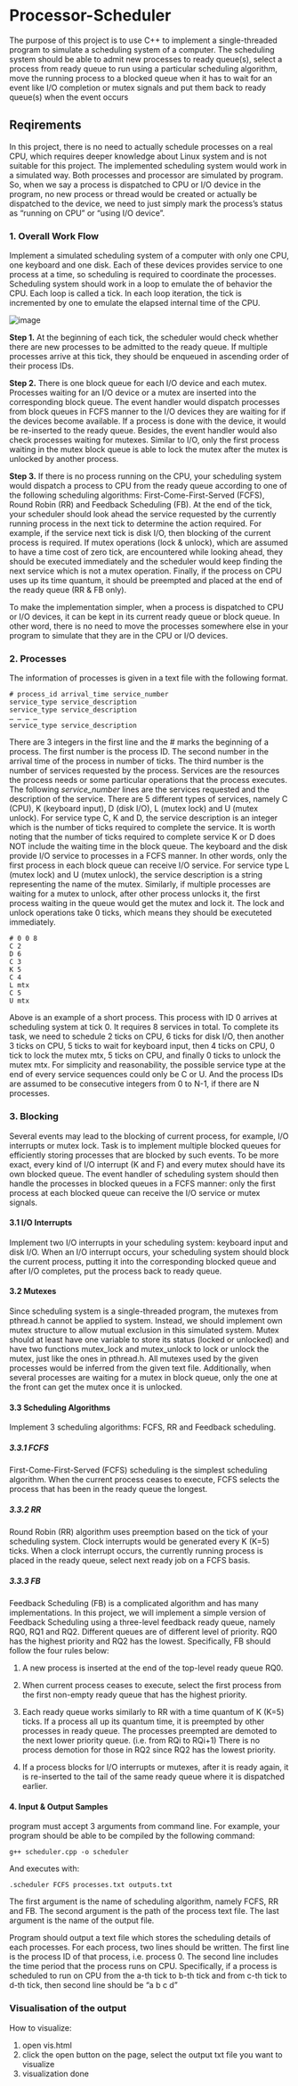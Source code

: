 # Processor-Scheduler  
 
The purpose of this project is to use C++ to implement a single-threaded
program to simulate a scheduling system of a computer. The scheduling system should be able to
admit new processes to ready queue(s), select a process from ready queue to run using a particular
scheduling algorithm, move the running process to a blocked queue when it has to wait for an event
like I/O completion or mutex signals and put them back to ready queue(s) when the event occurs

## Reqirements

In this project, there is no need to actually schedule processes on a real CPU, which requires
deeper knowledge about Linux system and is not suitable for this project. The implemented scheduling
system would work in a simulated way. Both processes and processor are simulated
by program. So, when we say a process is dispatched to CPU or I/O device in the program,
no new process or thread would be created or actually be dispatched to the device, we need to just
simply mark the process’s status as “running on CPU” or “using I/O device”.

### 1. Overall Work Flow

Implement a simulated scheduling system of a computer with only one CPU, 
one keyboard and one disk. Each of these devices provides service to one process at a time, so
scheduling is required to coordinate the processes. Scheduling system should work in a loop to
emulate the of behavior the CPU. Each loop is called a tick. In each loop iteration, the tick is
incremented by one to emulate the elapsed internal time of the CPU.

![image](https://user-images.githubusercontent.com/60174747/126771673-118b337a-8091-463f-9a30-0c0803021f08.png)

**Step 1.** At the beginning of each tick, the scheduler would check whether there are new processes
to be admitted to the ready queue. If multiple processes arrive at this tick, they should be enqueued
in ascending order of their process IDs.

**Step 2.** There is one block queue for each I/O device and each mutex. Processes waiting for an
I/O device or a mutex are inserted into the corresponding block queue. The event handler would
dispatch processes from block queues in FCFS manner to the I/O devices they are waiting for if the
devices become available. If a process is done with the device, it would be re-inserted to the ready
queue. Besides, the event handler would also check processes waiting for mutexes. Similar to I/O,
only the first process waiting in the mutex block queue is able to lock the mutex after the mutex is
unlocked by another process.

**Step 3.** If there is no process running on the CPU, your scheduling system would dispatch a
process to CPU from the ready queue according to one of the following scheduling algorithms:
First-Come-First-Served (FCFS), Round Robin (RR) and Feedback Scheduling (FB). At the end of
the tick, your scheduler should look ahead the service requested by the currently running process in
the next tick to determine the action required. For example, if the service next tick is disk I/O, then
blocking of the current process is required. If mutex operations (lock & unlock), which are assumed
to have a time cost of zero tick, are encountered while looking ahead, they should be executed
immediately and the scheduler would keep finding the next service which is not a mutex operation.
Finally, if the process on CPU uses up its time quantum, it should be preempted and placed at the
end of the ready queue (RR & FB only).

To make the implementation simpler, when a process is dispatched to CPU or I/O devices, it can be
kept in its current ready queue or block queue. In other word, there is no need to move the processes
somewhere else in your program to simulate that they are in the CPU or I/O devices.

### 2. Processes

The information of processes is given in a text file with the following format.

    # process_id arrival_time service_number
    service_type service_description
    service_type service_description
    … … … …
    service_type service_description

There are 3 integers in the first line and the # marks the beginning of a process. The first number is
the process ID. The second number in the arrival time of the process in number of ticks. The third
number is the number of services requested by the process. Services are the resources the process
needs or some particular operations that the process executes. The following _service_number_
lines are the services requested and the description of the service. There are 5 different types of
services, namely C (CPU), K (keyboard input), D (disk I/O), L (mutex lock) and U (mutex unlock).
For service type C, K and D, the service description is an integer which is the number of ticks
required to complete the service. It is worth noting that the number of ticks required to complete
service K or D does NOT include the waiting time in the block queue. The keyboard and the disk
provide I/O service to processes in a FCFS manner. In other words, only the first process in each
block queue can receive I/O service. For service type L (mutex lock) and U (mutex unlock), the
service description is a string representing the name of the mutex. Similarly, if multiple processes
are waiting for a mutex to unlock, after other process unlocks it, the first process waiting in the
queue would get the mutex and lock it. The lock and unlock operations take 0
ticks, which means they should be executeted immediately.

    # 0 0 8
    C 2
    D 6
    C 3
    K 5
    C 4
    L mtx
    C 5
    U mtx

Above is an example of a short process. This process with ID 0 arrives at scheduling system at
tick 0. It requires 8 services in total. To complete its task, we need to schedule 2 ticks on CPU, 6
ticks for disk I/O, then another 3 ticks on CPU, 5 ticks to wait for keyboard input, then 4 ticks on
CPU, 0 tick to lock the mutex mtx, 5 ticks on CPU, and finally 0 ticks to unlock the mutex mtx.
For simplicity and reasonability, the possible service type at the end of every service sequences
could only be C or U. And the process IDs are assumed to be consecutive integers from 0 to N-1, if
there are N processes.

### 3. Blocking

Several events may lead to the blocking of current process, for example, I/O interrupts or mutex
lock. Task is to implement multiple blocked queues for efficiently storing processes that are
blocked by such events. To be more exact, every kind of I/O interrupt (K and F) and every mutex
should have its own blocked queue. The event handler of scheduling system should then handle
the processes in blocked queues in a FCFS manner: only the first process at each blocked queue can
receive the I/O service or mutex signals.

#### 3.1 I/O Interrupts

Implement two I/O interrupts in your scheduling system: keyboard input and
disk I/O. When an I/O interrupt occurs, your scheduling system should block the current process,
putting it into the corresponding blocked queue and after I/O completes, put the process back to
ready queue.

#### 3.2 Mutexes

Since scheduling system is a single-threaded program, the mutexes from pthread.h cannot be
applied to system. Instead, we should implement own mutex structure to allow mutual
exclusion in this simulated system. Mutex should at least have one variable to store its status
(locked or unlocked) and have two functions mutex_lock and mutex_unlock to lock or unlock the
mutex, just like the ones in pthread.h. All mutexes used by the given processes would be inferred
from the given text file. Additionally, when several processes are waiting for a mutex in block queue,
only the one at the front can get the mutex once it is unlocked.

#### 3.3 Scheduling Algorithms

Implement 3 scheduling algorithms: FCFS, RR and Feedback scheduling.

##### 3.3.1 FCFS

First-Come-First-Served (FCFS) scheduling is the simplest scheduling algorithm. When the current
process ceases to execute, FCFS selects the process that has been in the ready queue the longest.

##### 3.3.2 RR

Round Robin (RR) algorithm uses preemption based on the tick of your scheduling system. Clock
interrupts would be generated every K (K=5) ticks. When a clock interrupt occurs, the currently
running process is placed in the ready queue, select next ready job on a FCFS basis.

##### 3.3.3 FB

Feedback Scheduling (FB) is a complicated algorithm and has many implementations. In this
project, we will implement a simple version of Feedback Scheduling using a three-level
feedback ready queue, namely RQ0, RQ1 and RQ2. Different queues are of different level of priority.
RQ0 has the highest priority and RQ2 has the lowest. Specifically, FB should follow the four
rules below:

1. A new process is inserted at the end of the top-level ready queue RQ0.


2. When current process ceases to execute, select the first process from the first non-empty ready
queue that has the highest priority.

3. Each ready queue works similarly to RR with a time quantum of K (K=5) ticks. If a process all
up its quantum time, it is preempted by other processes in ready queue. The processes
preempted are demoted to the next lower priority queue. (i.e. from RQi to RQi+1) There is no
process demotion for those in RQ2 since RQ2 has the lowest priority.

4. If a process blocks for I/O interrupts or mutexes, after it is ready again, it is re-inserted to the
tail of the same ready queue where it is dispatched earlier.

#### 4. Input & Output Samples

program must accept 3 arguments from command line. For example, your program should be
able to be compiled by the following command:

    g++ scheduler.cpp -o scheduler

And executes with:

    .scheduler FCFS processes.txt outputs.txt

The first argument is the name of scheduling algorithm, namely FCFS, RR and FB. The second
argument is the path of the process text file. The last argument is the name of the output file.

Program should output a text file which stores the scheduling details of each processes. For
each process, two lines should be written. The first line is the process ID of that process, i.e. process
0. The second line includes the time period that the process runs on CPU. Specifically, if a process
is scheduled to run on CPU from the a-th tick to b-th tick and from c-th tick to d-th tick, then
second line should be “a b c d”


### Visualisation of the output

How to visualize:
1. open vis.html
2. click the open button on the page, select the output txt file you want to visualize
3. visualization done




